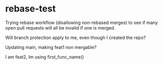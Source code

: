 # rebase-test

Trying rebase workflow (disallowing non-rebased merges) to see if many open pull requests will all be invalid if one is merged.

Will branch protection apply to me, even though I created the repo?

Updating main, making feat1 non mergable?

I am feat2, Im using first_func_name()

